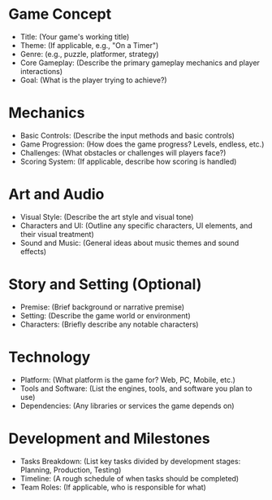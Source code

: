 # Game Concept
- Title: (Your game's working title)
- Theme: (If applicable, e.g., "On a Timer")
- Genre: (e.g., puzzle, platformer, strategy)
- Core Gameplay: (Describe the primary gameplay mechanics and player interactions)
- Goal: (What is the player trying to achieve?)

# Mechanics
- Basic Controls: (Describe the input methods and basic controls)
- Game Progression: (How does the game progress? Levels, endless, etc.)
- Challenges: (What obstacles or challenges will players face?)
- Scoring System: (If applicable, describe how scoring is handled)

# Art and Audio
- Visual Style: (Describe the art style and visual tone)
- Characters and UI: (Outline any specific characters, UI elements, and their visual treatment)
- Sound and Music: (General ideas about music themes and sound effects)

# Story and Setting (Optional)
- Premise: (Brief background or narrative premise)
- Setting: (Describe the game world or environment)
- Characters: (Briefly describe any notable characters)

# Technology
- Platform: (What platform is the game for? Web, PC, Mobile, etc.)
- Tools and Software: (List the engines, tools, and software you plan to use)
- Dependencies: (Any libraries or services the game depends on)

# Development and Milestones
- Tasks Breakdown: (List key tasks divided by development stages: Planning, Production, Testing)
- Timeline: (A rough schedule of when tasks should be completed)
- Team Roles: (If applicable, who is responsible for what)
